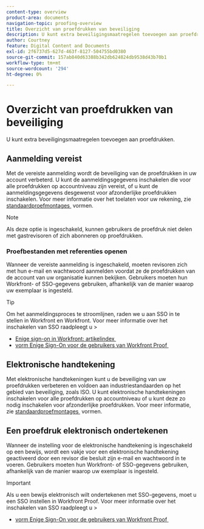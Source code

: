 ```yaml
---
content-type: overview
product-area: documents
navigation-topic: proofing-overview
title: Overzicht van proefdrukken van beveiliging
description: U kunt extra beveiligingsmaatregelen toevoegen aan proefdrukken.
author: Courtney
feature: Digital Content and Documents
exl-id: 2f6737d5-627d-463f-8127-504755bd0380
source-git-commit: 157ab840d63388b342db624824db9538d43b70b1
workflow-type: tm+mt
source-wordcount: '294'
ht-degree: 0%

---
```


# Overzicht van proefdrukken van beveiliging

U kunt extra beveiligingsmaatregelen toevoegen aan proefdrukken.

## Aanmelding vereist

Met de vereiste aanmelding wordt de beveiliging van de proefdrukken in uw account verbeterd. U kunt de aanmeldingsgegevens inschakelen die voor alle proefdrukken op accountniveau zijn vereist, of u kunt de aanmeldingsgegevens desgewenst voor afzonderlijke proefdrukken inschakelen. Voor meer informatie over het toelaten voor uw rekening, zie [&#x200B; standaardproefmontages &#x200B;](/help/quicksilver/administration-and-setup/manage-workfront/configure-proofing/configure-default-proof-settings.md) vormen.

>[!NOTE]
>
>Als deze optie is ingeschakeld, kunnen gebruikers de proefdruk niet delen met gastrevisoren of zich abonneren op proefdrukken.

### Proefbestanden met referenties openen

Wanneer de vereiste aanmelding is ingeschakeld, moeten revisoren zich met hun e-mail en wachtwoord aanmelden voordat ze de proefdrukken van de account van uw organisatie kunnen bekijken. Gebruikers moeten hun Workfront- of SSO-gegevens gebruiken, afhankelijk van de manier waarop uw exemplaar is ingesteld.

>[!TIP]
>
>Om het aanmeldingsproces te stroomlijnen, raden we u aan SSO in te stellen in Workfront en Workfront. Voor meer informatie over het inschakelen van SSO raadpleegt u >
>* [&#x200B; Enige sign-on in Workfront: artikelindex &#x200B;](../../../administration-and-setup/add-users/single-sign-on/single-sign-on.md)
>* [&#x200B; vorm Enige Sign-On voor de gebruikers van Workfront Proof &#x200B;](../../../workfront-proof/wp-acct-admin/account-settings/configure-sso-for-wp-users.md)
>

## Elektronische handtekening

Met elektronische handtekeningen kunt u de beveiliging van uw proefdrukken verbeteren en voldoen aan industriestandaarden op het gebied van beveiliging, zoals ISO. U kunt elektronische handtekeningen inschakelen voor alle proefdrukken op accountniveau of u kunt deze zo nodig inschakelen voor afzonderlijke proefdrukken. Voor meer informatie, zie [&#x200B; standaardproefmontages &#x200B;](/help/quicksilver/administration-and-setup/manage-workfront/configure-proofing/configure-default-proof-settings.md) vormen.

## Een proefdruk elektronisch ondertekenen

Wanneer de instelling voor de elektronische handtekening is ingeschakeld op een bewijs, wordt een vakje voor een elektronische handtekening geactiveerd door een revisor die besluit zijn e-mail en wachtwoord in te voeren. Gebruikers moeten hun Workfront- of SSO-gegevens gebruiken, afhankelijk van de manier waarop uw exemplaar is ingesteld.

>[!IMPORTANT]
>
>Als u een bewijs elektronisch wilt ondertekenen met SSO-gegevens, moet u een SSO instellen in Workfront Proof. Voor meer informatie over het inschakelen van SSO raadpleegt u >
>* [&#x200B; vorm Enige Sign-On voor de gebruikers van Workfront Proof &#x200B;](../../../workfront-proof/wp-acct-admin/account-settings/configure-sso-for-wp-users.md)
>
